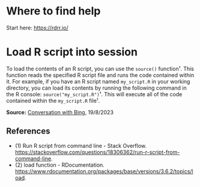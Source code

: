 
# Where to find help

Start here: https://rdrr.io/

# Load R script into session

To load the contents of an R script, you can use the `source()` function¹. This function reads the specified R script file and runs the code contained within it. For example, if you have an R script named `my_script.R` in your working directory, you can load its contents by running the following command in the R console: `source("my_script.R")`¹. This will execute all of the code contained within the `my_script.R` file¹.


**Source:** [Conversation with Bing](https://sl.bing.net/f9X2XdJtdJc), 19/8/2023

## References

* (1) Run R script from command line - Stack Overflow. https://stackoverflow.com/questions/18306362/run-r-script-from-command-line.
* (2) load function - RDocumentation. https://www.rdocumentation.org/packages/base/versions/3.6.2/topics/load.
